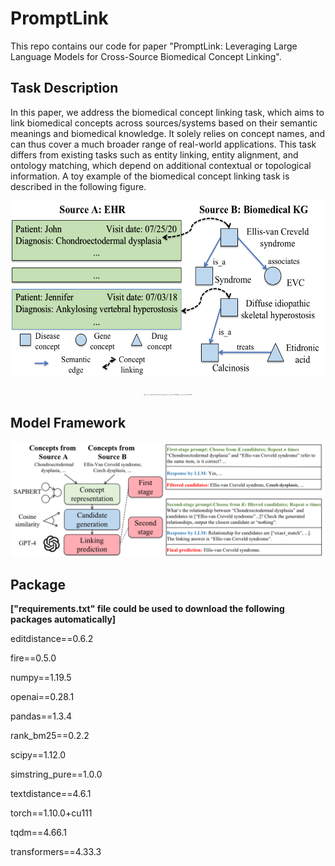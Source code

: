 # PromptLink
This repo contains our code for paper "PromptLink: Leveraging Large Language Models for Cross-Source Biomedical Concept Linking".

## Task Description
In this paper, we address the biomedical concept linking task, which aims to link biomedical concepts across sources/systems based on their semantic meanings and biomedical knowledge. It solely relies on concept names, and can thus cover a much broader range of real-world applications. This task differs from existing tasks such as entity linking, entity alignment, and ontology matching, which depend on additional contextual or topological information. A toy example of the biomedical concept linking task is described in the following figure.


<div align="center">
    <img src="docs/figure1.png" alt="toy-example" width="570" height="280">
    <p><span style="font-size: 0.1em;">Figure 1: A toy example of biomedical concept linking. Left: concepts in the EHR. Right: concepts in the biomedical KG.</span></p>
</div>





## Model Framework

![model-framework](docs/figure2.png)

## Package 
**["requirements.txt" file could be used to download the following packages automatically]**

editdistance==0.6.2

fire==0.5.0

numpy==1.19.5

openai==0.28.1

pandas==1.3.4

rank_bm25==0.2.2

scipy==1.12.0

simstring_pure==1.0.0

textdistance==4.6.1

torch==1.10.0+cu111

tqdm==4.66.1

transformers==4.33.3

